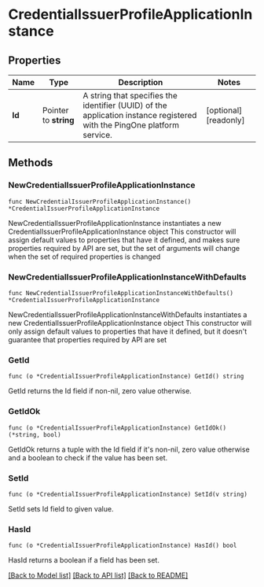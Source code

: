 # CredentialIssuerProfileApplicationInstance

## Properties

Name | Type | Description | Notes
------------ | ------------- | ------------- | -------------
**Id** | Pointer to **string** | A string that specifies the identifier (UUID) of the application instance registered with the PingOne platform service. | [optional] [readonly] 

## Methods

### NewCredentialIssuerProfileApplicationInstance

`func NewCredentialIssuerProfileApplicationInstance() *CredentialIssuerProfileApplicationInstance`

NewCredentialIssuerProfileApplicationInstance instantiates a new CredentialIssuerProfileApplicationInstance object
This constructor will assign default values to properties that have it defined,
and makes sure properties required by API are set, but the set of arguments
will change when the set of required properties is changed

### NewCredentialIssuerProfileApplicationInstanceWithDefaults

`func NewCredentialIssuerProfileApplicationInstanceWithDefaults() *CredentialIssuerProfileApplicationInstance`

NewCredentialIssuerProfileApplicationInstanceWithDefaults instantiates a new CredentialIssuerProfileApplicationInstance object
This constructor will only assign default values to properties that have it defined,
but it doesn't guarantee that properties required by API are set

### GetId

`func (o *CredentialIssuerProfileApplicationInstance) GetId() string`

GetId returns the Id field if non-nil, zero value otherwise.

### GetIdOk

`func (o *CredentialIssuerProfileApplicationInstance) GetIdOk() (*string, bool)`

GetIdOk returns a tuple with the Id field if it's non-nil, zero value otherwise
and a boolean to check if the value has been set.

### SetId

`func (o *CredentialIssuerProfileApplicationInstance) SetId(v string)`

SetId sets Id field to given value.

### HasId

`func (o *CredentialIssuerProfileApplicationInstance) HasId() bool`

HasId returns a boolean if a field has been set.


[[Back to Model list]](../README.md#documentation-for-models) [[Back to API list]](../README.md#documentation-for-api-endpoints) [[Back to README]](../README.md)


